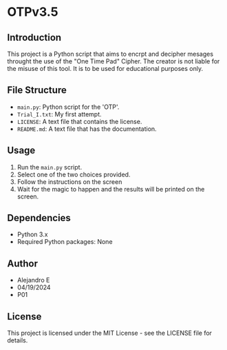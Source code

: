 # OTPv3.5

## Introduction
This project is a Python script that aims to encrpt and decipher mesages throught the use of the "One Time Pad" Cipher. The creator is not liable for the misuse of this tool. It is to be used for educational purposes only.

## File Structure
- `main.py`: Python script for the 'OTP'.
- `Trial_I.txt`: My first attempt.
- `LICENSE`: A text file that contains the license.
- `README.md`: A text file that has the documentation.

## Usage
1. Run the `main.py` script.
2. Select one of the two choices provided.
3. Follow the instructions on the screen
4. Wait for the magic to happen and the results will be printed on the screen.

## Dependencies
- Python 3.x
- Required Python packages: None

## Author
- Alejandro E
- 04/19/2024
- P01

## License
This project is licensed under the MIT License - see the LICENSE file for details.

